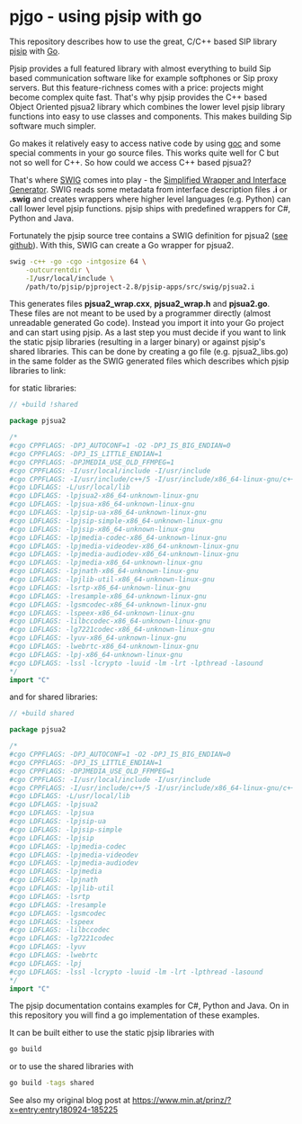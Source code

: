 # pjgo - using pjsip with go

This repository describes how to use the great, C/C++ based SIP library [pjsip](http://www.pjsip.org/) with [Go](https://golang.org/).

Pjsip provides a full featured library with almost everything to build Sip based communication software like for example softphones or Sip proxy servers. But this feature-richness comes with a price: projects might become complex quite fast. That's why pjsip provides the C++ based Object Oriented pjsua2 library which combines the lower level pjsip library functions into easy to use classes and components. This makes building Sip software much simpler.

Go makes it relatively easy to access native code by using [goc](https://golang.org/cmd/cgo/) and some special comments in your go source files. This works quite well for C but not so well for C++. So how could we access C++ based pjsua2?

That's where [SWIG](http://www.swig.org/) comes into play - the [Simplified Wrapper and Interface Generator](http://www.swig.org/). SWIG reads some metadata from interface description files **.i** or **.swig** and creates wrappers where higher level languages (e.g. Python) can call lower level pjsip functions. pjsip ships with predefined wrappers for C#, Python and Java.

Fortunately the pjsip source tree contains a SWIG definition for pjsua2 ([see github](https://github.com/pjsip/pjproject/tree/master/pjsip-apps/src/swig)). With this, SWIG can create a Go wrapper for pjsua2.

```sh
swig -c++ -go -cgo -intgosize 64 \
    -outcurrentdir \
    -I/usr/local/include \
    /path/to/pjsip/pjproject-2.8/pjsip-apps/src/swig/pjsua2.i
```

This generates files **pjsua2_wrap.cxx**, **pjsua2_wrap.h** and **pjsua2.go**. These files are not meant to be used by a programmer directly (almost unreadable generated Go code). Instead you import it into your Go project and can start using pjsip. As a last step you must decide if you want to link the static pjsip libraries (resulting in a larger binary) or against pjsip's shared libraries. This can be done by creating a go file (e.g. pjsua2_libs.go) in the same folder as the SWIG generated files which describes which pjsip libraries to link:

for static libraries:
```go
// +build !shared

package pjsua2

/*
#cgo CPPFLAGS: -DPJ_AUTOCONF=1 -O2 -DPJ_IS_BIG_ENDIAN=0
#cgo CPPFLAGS: -DPJ_IS_LITTLE_ENDIAN=1
#cgo CPPFLAGS: -DPJMEDIA_USE_OLD_FFMPEG=1
#cgo CPPFLAGS: -I/usr/local/include -I/usr/include
#cgo CPPFLAGS: -I/usr/include/c++/5 -I/usr/include/x86_64-linux-gnu/c++/5
#cgo LDFLAGS: -L/usr/local/lib
#cgo LDFLAGS: -lpjsua2-x86_64-unknown-linux-gnu
#cgo LDFLAGS: -lpjsua-x86_64-unknown-linux-gnu
#cgo LDFLAGS: -lpjsip-ua-x86_64-unknown-linux-gnu
#cgo LDFLAGS: -lpjsip-simple-x86_64-unknown-linux-gnu
#cgo LDFLAGS: -lpjsip-x86_64-unknown-linux-gnu
#cgo LDFLAGS: -lpjmedia-codec-x86_64-unknown-linux-gnu
#cgo LDFLAGS: -lpjmedia-videodev-x86_64-unknown-linux-gnu
#cgo LDFLAGS: -lpjmedia-audiodev-x86_64-unknown-linux-gnu
#cgo LDFLAGS: -lpjmedia-x86_64-unknown-linux-gnu
#cgo LDFLAGS: -lpjnath-x86_64-unknown-linux-gnu
#cgo LDFLAGS: -lpjlib-util-x86_64-unknown-linux-gnu
#cgo LDFLAGS: -lsrtp-x86_64-unknown-linux-gnu
#cgo LDFLAGS: -lresample-x86_64-unknown-linux-gnu
#cgo LDFLAGS: -lgsmcodec-x86_64-unknown-linux-gnu
#cgo LDFLAGS: -lspeex-x86_64-unknown-linux-gnu
#cgo LDFLAGS: -lilbccodec-x86_64-unknown-linux-gnu
#cgo LDFLAGS: -lg7221codec-x86_64-unknown-linux-gnu
#cgo LDFLAGS: -lyuv-x86_64-unknown-linux-gnu
#cgo LDFLAGS: -lwebrtc-x86_64-unknown-linux-gnu
#cgo LDFLAGS: -lpj-x86_64-unknown-linux-gnu
#cgo LDFLAGS: -lssl -lcrypto -luuid -lm -lrt -lpthread -lasound
*/
import "C"
```

and for shared libraries:
```go
// +build shared

package pjsua2

/*
#cgo CPPFLAGS: -DPJ_AUTOCONF=1 -O2 -DPJ_IS_BIG_ENDIAN=0
#cgo CPPFLAGS: -DPJ_IS_LITTLE_ENDIAN=1
#cgo CPPFLAGS: -DPJMEDIA_USE_OLD_FFMPEG=1
#cgo CPPFLAGS: -I/usr/local/include -I/usr/include
#cgo CPPFLAGS: -I/usr/include/c++/5 -I/usr/include/x86_64-linux-gnu/c++/5
#cgo LDFLAGS: -L/usr/local/lib
#cgo LDFLAGS: -lpjsua2
#cgo LDFLAGS: -lpjsua
#cgo LDFLAGS: -lpjsip-ua
#cgo LDFLAGS: -lpjsip-simple
#cgo LDFLAGS: -lpjsip
#cgo LDFLAGS: -lpjmedia-codec
#cgo LDFLAGS: -lpjmedia-videodev
#cgo LDFLAGS: -lpjmedia-audiodev
#cgo LDFLAGS: -lpjmedia
#cgo LDFLAGS: -lpjnath
#cgo LDFLAGS: -lpjlib-util
#cgo LDFLAGS: -lsrtp
#cgo LDFLAGS: -lresample
#cgo LDFLAGS: -lgsmcodec
#cgo LDFLAGS: -lspeex
#cgo LDFLAGS: -lilbccodec
#cgo LDFLAGS: -lg7221codec
#cgo LDFLAGS: -lyuv
#cgo LDFLAGS: -lwebrtc
#cgo LDFLAGS: -lpj
#cgo LDFLAGS: -lssl -lcrypto -luuid -lm -lrt -lpthread -lasound
*/
import "C"
```

The pjsip documentation contains examples for C#, Python and Java. On in this repository you will find a go implementation of these examples.

It can be built either to use the static pjsip libraries with
```sh
go build
```
or to use the shared libraries with
```sh
go build -tags shared
```

See also my original blog post at https://www.min.at/prinz/?x=entry:entry180924-185225
